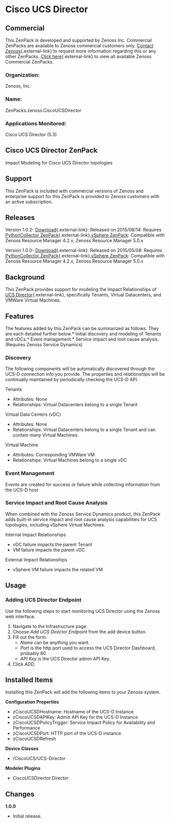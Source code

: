 # Cisco UCS Director

## Commercial

This ZenPack is developed and supported by Zenoss Inc. Commercial
ZenPacks are available to Zenoss commercial customers only. [Contact Zenoss](https://tryit.zenoss.com/zenpack-contact){.external-link} to
request more information regarding this or any other ZenPacks. [Click here](https://zenoss.com/product/zenpacks?f%5B0%5D=im_field_zenpack_category:1046){.external-link} to
view all available Zenoss Commercial ZenPacks.

### Organization:

Zenoss, Inc.

### Name:

ZenPacks.zenoss.CiscoUCSDirector

### Applications Monitored:

Cisco UCS Director (5.3)

## Cisco UCS Director ZenPack

Impact Modeling for Cisco UCS Director topologies

## Support

This ZenPack is included with commercial versions of Zenoss and
enterprise support for this ZenPack is provided to Zenoss customers with
an active subscription.

## Releases

Version 1.0.2- [Download](https://zenoss.leapfile.net/){.external-link}:   Released on 2015/08/14:   Requires [PythonCollector ZenPack](https://help.zenoss.com/display/in/PythonCollector "ZenPack:PythonCollector"){.external-link},[vSphere ZenPack](https://help.zenoss.com/display/in/vsphere-page-does-not-exist "ZenPack:VSphere (page does not exist){.external-link}"):   Compatible with Zenoss Resource Manager 4.2.x, Zenoss Resource
    Manager 5.0.x

<!-- -->

Version 1.0.0- [Download](https://zenoss.leapfile.net/){.external-link}:   Released on 2015/05/08:   Requires [PythonCollector ZenPack](https://help.zenoss.com/display/in/PythonCollector "ZenPack:PythonCollector"){.external-link},[vSphere ZenPack](https://help.zenoss.com/display/in/vsphere-page-does-not-exist "ZenPack:VSphere (page does not exist){.external-link}"):   Compatible with Zenoss Resource Manager 4.2.x, Zenoss Resource
    Manager 5.0.x

## Background

This ZenPack provides support for modeling the Impact Relationships of
[UCS Director](http://www.cisco.com/c/en/us/products/servers-unified-computing/ucs-director/index.html){.external-link},
specifically Tenants, Virtual Datacenters, and VMWare Virtual Machines.

## Features

The features added by this ZenPack can be summarized as follows. They
are each detailed further below.\* Initial discovery and modeling of
Tenants and vDCs.\* Event management.\* Service impact and root cause
analysis. (Requires Zenoss Service Dynamics)

### Discovery

The following components will be automatically discovered through the
UCS-D connection info you provide. The properties and relationships will
be continually maintained by periodically checking the UCS-D API.

Tenants

-   Attributes: None
-   Relationships: Virtual Datacenters belong to a single Tenant

Virtual Data Centers (vDC)

-   Attributes: None
-   Relationships: Virtual Datacenters belong to a single Tenant and can
    contain many Virtual Machines.

Virtual Machine

-   Attributes: Corresponding VMWare VM
-   Relationships: Virtual Machines belong to a single vDC

### Event Management

Events are created for success or failure while collecting information
from the UCS-D host

### Service Impact and Root Cause Analysis

When combined with the Zenoss Service Dynamics product, this ZenPack
adds built-in service impact and root cause analysis capabilities for
UCS topologies, including vSphere Virtual Machines.

Internal Impact Relationships

-   vDC failure impacts the parent Tenant
-   VM failure impacts the parent vDC

External Impact Relationships

-   vSphere VM failure impacts the related VM

## Usage

### Adding UCS Director Endpoint

Use the following steps to start monitoring UCS Director using the
Zenoss web interface.

1.  Navigate to the Infrastructure page.
2.  Choose *Add UCS Director Endpoint* from the add device button.
3.  Fill out the form.
    -   *Name* can be anything you want.
    -   *Port* is the http port used to access the UCS Director
        Dashboard, probably 80.
    -   *API Key* is the UCS Director admin API Key.
4.  Click *ADD*.

## Installed Items

Installing this ZenPack will add the following items to your Zenoss
system.

**Configuration Properties**

-   zCiscoUCSDHostname: Hostname of the UCS-D Instance
-   zCiscoUCSDAPIKey: Admin API Key for the UCS-D Instance
-   zCiscoUCSDPolicyTrigger: Service Impact Policy for Availability and
    Performance
-   zCiscoUCSDPort: HTTP port of the UCS-D instance
-   zCiscoUCSDRefresh

**Device Classes**

-   /CiscoUCS/UCS-Director

**Modeler Plugins**

-   CiscoUCSDirector.Director

## Changes

**1.0.0**

-   Initial release.
